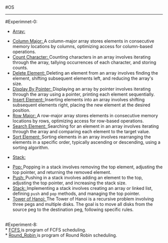 #OS 
<br><hr>
#Experimnet-0: <br>
* <u> Array: </u> <br>
 - <u> Column Major: </u> A column-major array stores elements in consecutive memory locations by columns, optimizing access for column-based operations. <br>
 - <u> Count Character: </u> Counting characters in an array involves iterating through the array, tallying occurrences of each character, and storing counts. <br>
 - <u> Delete Element: </u> Deleting an element from an array involves finding the element, shifting subsequent elements left, and reducing the array's size. <br>
 - <u> Display By Pointer: </u> Displaying an array by pointer involves iterating through the array using a pointer, printing each element sequentially. <br>
 - <u> Insert Element: </u> Inserting elements into an array involves shifting subsequent elements right, placing the new element at the desired position. <br>
 - <u> Row Major: </u> A row-major array stores elements in consecutive memory locations by rows, optimizing access for row-based operations. <br>
 - <u> Search Element: </u> Searching for an element in an array involves iterating through the array and comparing each element to the target value. <br>
 - <u> Sort Element: </u> Sorting elements in an array involves rearranging the elements in a specific order, typically ascending or descending, using a sorting algorithm. <br>
 * <u> Stack: </u> <br>
 - <u> Pop: </u> Popping in a stack involves removing the top element, adjusting the top pointer, and returning the removed element. <br>
 - <u> Push: </u> Pushing in a stack involves adding an element to the top, adjusting the top pointer, and increasing the stack size. <br>
 - <u> Stack: </u> Implementing a stack involves creating an array or linked list, defining `push` and `pop` methods, and managing the top pointer. <br>
  - <u> Tower of Hanoi: </u> The Tower of Hanoi is a recursive problem involving three pegs and multiple disks. The goal is to move all disks from the source peg to the destination peg, following specific rules. <br>
  <br>
#Experiment-8: <br>
* <u>FCFS </u> is program of FCFS scheduling.<br>
* <u>Round_Robin </u> is program of Round Robin scheduling.
